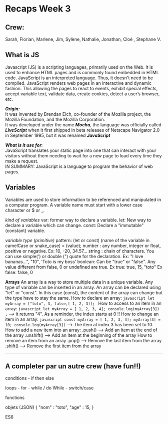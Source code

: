 # Recaps Week 3

## Crew:  
Sarah, Florian, Marlene, Jim, Sylène, Nathalie, Jonathan, Cloé , Stephane V.
  
  
 
## What is JS
Javascript (JS) is a scripting languages, primarily used on the Web. It is used to enhance HTML pages and is commonly found embedded in HTML code. JavaScript is an interpreted language. Thus, it doesn't need to be compiled. JavaScript renders web pages in an interactive and dynamic fashion. This allowing the pages to react to events, exhibit special effects, accept variable text, validate data, create cookies, detect a user’s browser, etc.  
  
***Origin:***  
It was invented by Brendan Eich, co-founder of the Mozilla project, the Mozilla Foundation, and the Mozilla Corporation.  
It was developed under the name ***Mocha***, the language was officially called ***LiveScript*** when it first shipped in beta releases of Netscape Navigator 2.0 in September 1995, but it was renamed ***JavaScript***  
  
***What is it use for***:  
JavaScript translates your static page into one that can interact with your visitors without them needing to wait for a new page to load every time they make a request.  
IN SUMMARY: JavaScript is a language to program the behavior of web pages.  

## Variables
Variables are used to store information to be referenced and manipulated in a computer program.
A variable name must start with a lower case character or $ or _.

*kind of variables*
	var: former way to declare a variable. 
	let: New way to declare a variable which can change.
	const: Declare a "immutable" (constant) variable.
	
*variable type (primitive)*
	pattern: (let or const)	(name of the variable in camelCase or snake_case) = (value);
	number : any number, integer or float, positive or negative.
		Ex: 10, -20, 34.57...
	string : chain of characters. You can use simple(')  or double (") quote for the declaration.
		Ex: "I love bananas...", "10", 'Toto is my boss' 
	boolean: Can be "true" or "false". Any value different from false, 0 or undefined are true.
		Ex true: true, 15, "toto"
		Ex false: false, 0

**Arrays**
	An array is a way to store multiple data in a unique variable.
	Any type of variable can be inserted in an array.
	An array can be declared using "let" or "const". In this case (const), the content of the array can change but the type have to stay the same.
	How to declare an array:
		 ```javascript
		 let myArray = ["toto", 3, false,[ 1, 2, 3]];
		 ```
	How to access to an item in an array:
		```javascript
		let myArray = [ 1, 2, 3, 4];
		console.log(myArray[3]) ;``` --> it returns "4". As a reminder, the index starts at 0 !!
		How to change an item in an array:
		```javascript
		const myArray = [ 1, 2, 3, 4];
		myArray[3] = 10;
		console.log(myArray[3])``` --> The item at index 3 has been set to 10.
	How to add a new item into an array:
		.push() --> Add an item at the end of the array
		.unshift() -->  Add an item at the beginning of the array
	How to remove an item from an array
		.pop() --> Remove the last item from the array
		.shift() --> Remove the first item from the array


______________________________________________________


## A completer  par un autre crew (have fun!!)

conditions - if then else

loops
	- for
	- while / do While
	- switch/case

fonctions

objets (JSON)
{
	"nom" : "toto",
	"age" : 15,	
}

ES6
